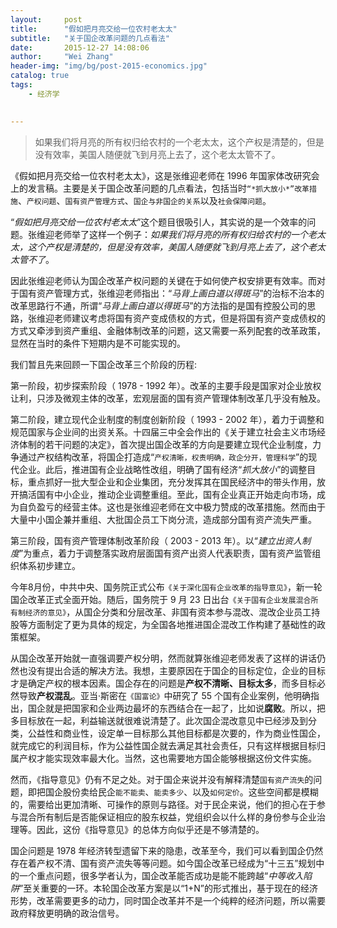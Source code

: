 ```yaml
---
layout:     post
title:      "假如把月亮交给一位农村老太太"
subtitle:   "关于国企改革问题的几点看法"
date:       2015-12-27 14:08:06
author:     "Wei Zhang"
header-img: "img/bg/post-2015-economics.jpg"
catalog: true
tags:
    - 经济学
   

---
```


>如果我们将月亮的所有权归给农村的一个老太太，这个产权是清楚的，但是没有效率，美国人随便就飞到月亮上去了，这个老太太管不了。
>
>


《假如把月亮交给一位农村老太太》，这是张维迎老师在 1996 年国家体改研究会上的发言稿。主要是关于国企改革问题的几点看法，包括当时`“*抓大放小*”改革措施`、`产权问题`、`国有资产管理方式`、`国企与非国企的关系`以及`社会保障问题`。


“*假如把月亮交给一位农村老太太*”这个题目很吸引人，其实说的是一个效率的问题。张维迎老师举了这样一个例子：*如果我们将月亮的所有权归给农村的一个老太太，这个产权是清楚的，但是没有效率，美国人随便就飞到月亮上去了，这个老太太管不了*。

因此张维迎老师认为国企改革产权问题的关键在于如何使产权安排更有效率。而对于国有资产管理方式，张维迎老师指出：“*马背上画白道以得斑马*”的治标不治本的改革思路行不通，所谓“*马背上画白道以得斑马*”的方法指的是国有控股公司的思路，张维迎老师建议考虑将国有资产变成债权的方式，但是将国有资产变成债权的方式又牵涉到资产重组、金融体制改革的问题，这又需要一系列配套的改革政策，显然在当时的条件下短期内是不可能实现的。


我们暂且先来回顾一下国企改革三个阶段的历程:

第一阶段，初步探索阶段（ 1978 - 1992 年）。改革的主要手段是国家对企业放权让利，只涉及微观主体的改革，宏观层面的国有资产管理体制改革几乎没有触及。

第二阶段，建立现代企业制度的制度创新阶段（ 1993 - 2002 年），着力于调整和规范国家与企业间的出资关系。十四届三中全会作出的《关于建立社会主义市场经济体制的若干问题的决定》，首次提出国企改革的方向是要建立现代企业制度，力争通过产权结构改革，将国企打造成“`产权清晰，权责明确，政企分开，管理科学`”的现代企业。此后，推进国有企业战略性改组，明确了国有经济“*抓大放小*”的调整目标，重点抓好一批大型企业和企业集团，充分发挥其在国民经济中的带头作用，放开搞活国有中小企业，推动企业调整重组。至此，国有企业真正开始走向市场，成为自负盈亏的经营主体。这也是张维迎老师在文中极力赞成的改革措施。然而由于大量中小国企兼并重组、大批国企员工下岗分流，造成部分国有资产流失严重。

第三阶段，国有资产管理体制改革阶段（ 2003 - 2013 年）。以“*建立出资人制度*”为重点，着力于调整落实政府层面国有资产出资人代表职责，国有资产监管组织体系初步建立。


今年8月份，中共中央、国务院正式公布`《关于深化国有企业改革的指导意见》`，新一轮国企改革正式全面开始。随后，国务院于 9 月 23 日出台`《关于国有企业发展混合所有制经济的意见》`，从国企分类和分层改革、非国有资本参与混改、混改企业员工持股等方面制定了更为具体的规定，为全国各地推进国企混改工作构建了基础性的政策框架。


从国企改革开始就一直强调要产权分明，然而就算张维迎老师发表了这样的讲话仍然也没有提出合适的解决方法。我想，主要原因在于国企的目标定位，企业的目标才是确定产权的根本因素。国企存在的问题是**产权不清晰、目标太多**，而多目标必然导致**产权混乱**。亚当·斯密在`《国富论》`中研究了 55 个国有企业案例，他明确指出，国企就是把国家和企业两边最坏的东西结合在一起了，比如说**腐败**。所以，把多目标放在一起，利益输送就很难说清楚了。此次国企混改意见中已经涉及到分类，公益性和商业性，设定单一目标那么其他目标都是次要的，作为商业性国企，就完成它的利润目标，作为公益性国企就去满足其社会责任，只有这样根据目标归属产权才能实现效率最大化。当然，这也需要地方国企能够根据这份文件实施。


然而，《指导意见》仍有不足之处。对于国企来说并没有解释清楚`国有资产流失`的问题，即把国企股份卖给民企`能不能卖`、`能卖多少`、以及`如何定价`。这些空间都是模糊的，需要给出更加清晰、可操作的原则与路径。对于民企来说，他们的担心在于参与混合所有制后是否能保证相应的股东权益，党组织会以什么样的身份参与企业治理等。因此，这份《指导意见》的总体方向似乎还是不够清楚的。


国企问题是 1978 年经济转型遗留下来的隐患，改革至今，我们可以看到国企仍然存在着产权不清、国有资产流失等等问题。如今国企改革已经成为“十三五”规划中的一个重点问题，很多学者认为，国企改革能否成功是能不能跨越“*中等收入陷阱*”至关重要的一环。本轮国企改革方案是以“1+N”的形式推出，基于现在的经济形势，改革需要更多的动力，同时国企改革并不是一个纯粹的经济问题，所以需要政府释放更明确的政治信号。
